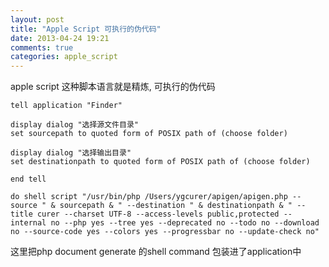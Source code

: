 ```yaml
---
layout: post
title: "Apple Script 可执行的伪代码"
date: 2013-04-24 19:21
comments: true
categories: apple_script
---
```

apple script 这种脚本语言就是精炼, 可执行的伪代码

	tell application "Finder"
	
	display dialog "选择源文件目录"
	set sourcepath to quoted form of POSIX path of (choose folder)
	
	display dialog "选择输出目录"
	set destinationpath to quoted form of POSIX path of (choose folder)
	
	end tell

	do shell script "/usr/bin/php /Users/ygcurer/apigen/apigen.php --source " & sourcepath & " --destination " & destinationpath & " --title curer --charset UTF-8 --access-levels public,protected --internal no --php yes --tree yes --deprecated no --todo no --download no --source-code yes --colors yes --progressbar no --update-check no"

这里把php document generate 的shell command 包装进了application中

